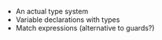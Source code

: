 - An actual type system
- Variable declarations with types
- Match expressions (alternative to guards?)